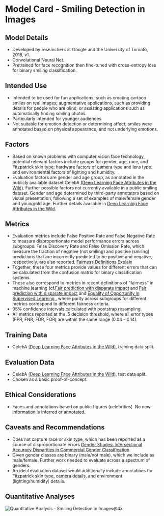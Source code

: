 # Model Card - Smiling Detection in Images

## Model Details
- Developed by researchers at Google and the University of Toronto, 2018, v1.
- Convolutional Neural Net.
- Pretrained for face recognition then fine-tuned with cross-entropy loss for binary smiling classification.

## Intended Use
- Intended to be used for fun applications, such as creating cartoon smiles on real images; augmentative applications, such as providing details for people who are blind; or assisting applications such as automatically finding smiling photos.
- Particularly intended for younger audiences.
- Not suitable for emotion detection or determining affect; smiles were annotated based on physical appearance, and not underlying emotions.

## Factors
- Based on known problems with computer vision face technology, potential relevant factors include groups for gender, age, race, and Fitzpatrick skin type; hardware factors of camera type and lens type; and environmental factors of lighting and humidity.
- Evaluation factors are gender and age group, as annotated in the publicly available dataset CelebA [(Deep Learning Face Attributes in the Wild)](https://arxiv.org/abs/1411.7766). Further possible factors not currently available in a public smiling dataset. Gender and age determined by third-party annotators based on visual presentation, following a set of examples of male/female gender and young/old age. Further details available in [Deep Learning Face Attributes in the Wild](https://arxiv.org/abs/1411.7766).

## Metrics
- Evaluation metrics include False Positive Rate and False Negative Rate to measure disproportionate model performance errors across subgroups. False Discovery Rate and False Omission Rate, which measure the fraction of negative (not smiling) and positive (smiling) predictions that are incorrectly predicted to be positive and negative, respectively, are also reported. [Fairness Definitions Explain](https://vsahil.github.io/publication/fairness-definitions/)
- Together, these four metrics provide values for different errors that can be calculated from the confusion matrix for binary classification systems.
- These also correspond to metrics in recent definitions of “fairness” in machine learning (cf.[Fair prediction with disparate impact]( https://arxiv.org/abs/1610.07524) and [Fair prediction with disparate impact](https://arxiv.org/abs/1610.07524) and [Equality of Opportunity in Supervised Learning
](https://papers.nips.cc/paper/2016/hash/9d2682367c3935defcb1f9e247a97c0d-Abstract.html), where parity across subgroups for different metrics correspond to different fairness criteria.
- 95% confidence intervals calculated with bootstrap resampling.
- All metrics reported at the .5 decision threshold, where all error types (FPR, FNR, FDR, FOR) are within the same range (0.04 - 0.14).

## Training Data
- CelebA [(Deep Learning Face Attributes in the Wild)](https://arxiv.org/abs/1411.7766), training data split.

## Evaluation Data
- CelebA [(Deep Learning Face Attributes in the Wild)](https://arxiv.org/abs/1411.7766), test data split.
- Chosen as a basic proof-of-concept.

## Ethical Considerations
- Faces and annotations based on public figures (celebrities). No new information is inferred or annotated.

## Caveats and Recommendations
- Does not capture race or skin type, which has been reported as a source of disproportionate errors [Gender Shades: Intersectional Accuracy Disparities in Commercial Gender Classification](https://www.media.mit.edu/publications/gender-shades-intersectional-accuracy-disparities-in-commercial-gender-classification/).
- Given gender classes are binary (male/not male), which we include as male/female. Further work needed to evaluate across a spectrum of genders.
- An ideal evaluation dataset would additionally include annotations for Fitzpatrick skin type, camera details, and environment (lighting/humidity) details.

## Quantitative Analyses

![Quantitative Analysis - Smiling Detection in Images@4x](https://user-images.githubusercontent.com/1875500/226173249-54429f91-b0db-4ea6-bfb5-8b89eef6f6ca.png)
